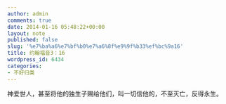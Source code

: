 ```yaml
---
author: admin
comments: true
date: 2014-01-16 05:48:22+00:00
layout: note
published: false
slug: '%e7%ba%a6%e7%bf%b0%e7%a6%8f%e9%9f%b33%ef%bc%9a16'
title: 约翰福音3：16
wordpress_id: 6434
categories:
- 不好归类
---
```


神爱世人，甚至将他的独生子赐给他们，叫一切信他的，不至灭亡，反得永生。
